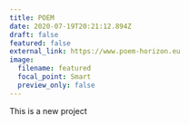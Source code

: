 ```yaml
---
title: POEM
date: 2020-07-19T20:21:12.894Z
draft: false
featured: false
external_link: https://www.poem-horizon.eu
image:
  filename: featured
  focal_point: Smart
  preview_only: false
---
```

This is a new project